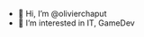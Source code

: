 - 👋 Hi, I’m @olivierchaput
- 👀 I’m interested in IT, GameDev

<!---
olivierchaput/olivierchaput is a ✨ special ✨ repository because its `README.md` (this file) appears on your GitHub profile.
You can click the Preview link to take a look at your changes.
--->
